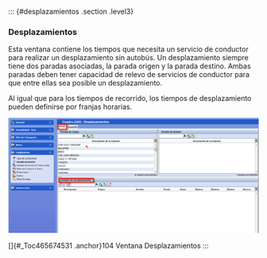::: {#desplazamientos .section .level3}
### Desplazamientos

Esta ventana contiene los tiempos que necesita un servicio de conductor
para realizar un desplazamiento sin autobús. Un desplazamiento siempre
tiene dos paradas asociadas, la parada origen y la parada destino. Ambas
paradas deben tener capacidad de relevo de servicios de conductor para
que entre ellas sea posible un desplazamiento.

Al igual que para los tiempos de recorrido, los tiempos de
desplazamiento pueden definirse por franjas horarias.

![](../media/file136.png)

[]{#_Toc465674531 .anchor}104 Ventana Desplazamientos
:::
